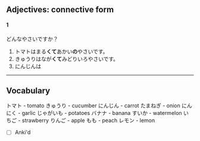 ## Adjectives: connective form
#### 1
どんなやさいですか？
1) トマトはまる**くて**あかい**の**やさいです。
2) きゅうりはなが**くて**みどりいろやさいです。
3) にんじんは

---

## Vocabulary

トマト - tomato
きゅうり  - cucumber
にんじん - carrot
たまねぎ - onion
にんにく - garlic
じゃがいも - potatoes
バナナ - banana
すいか - watermelon
いちご - strawberry
りんご - apple
もも - peach
レモン - lemon


- [ ] Anki'd
